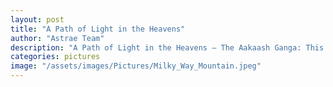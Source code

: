 ```yaml
---
layout: post
title: "A Path of Light in the Heavens"
author: "Astrae Team"
description: "A Path of Light in the Heavens – The Aakaash Ganga: This image is a long-exposure photograph of what undoubtedly is one of the most surreal scenes visible to the naked human eye – that of our own galaxy, the Milky Way. Despite being spiral in shape like the Andromeda Galaxy, it appears as a hazy glowing band from the Earth because our view is from within this disc. With the invention of the telescope, we realized that this glow is the result of a large density of stars present in the disc. Alas, an overwhelming majority of the present-day population live under light polluted skies and have not had the privilege of viewing the Milky Way even once in their lifetimes! Captured from Ladakh using a 35 mm lens and a DSLR camera with an exposure time of ~6 minutes."
categories: pictures
image: "/assets/images/Pictures/Milky_Way_Mountain.jpeg"
---
```

